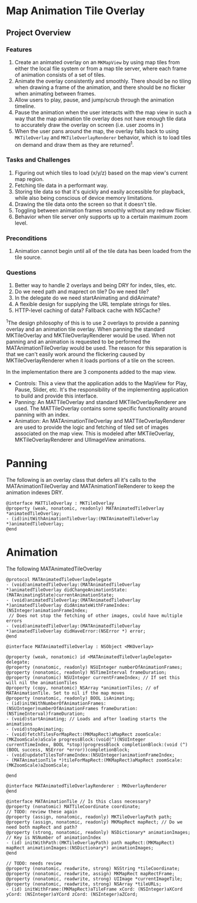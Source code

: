 Map Animation Tile Overlay
=======================

Project Overview
----------------

### Features ###
1. Create an animated overlay on an `MKMapView` by using map tiles from either the local file system or from a map tile
   server, where each frame of animation consists of a set of tiles.
2. Animate the overlay consistently and smoothly. There should be no tiling when drawing a frame of the animation, and
   there should be no flicker when animating between frames.
3. Allow users to play, pause, and jump/scrub through the animation timeline.
4. Pause the animation when the user interacts with the map view in such a way that the map animation tile overlay does
   not have enough tile data to accurately draw the overlay on screen (i.e. user zooms in )
5. When the user pans around the map, the overlay falls back to using `MKTileOverlay` and `MKTileOverlayRenderer` behavior,
   which is to load tiles on demand and draw them as they are returned<sup>1</sup>.

### Tasks and Challenges ###
1. Figuring out which tiles to load (x/y/z) based on the map view's current map region.
2. Fetching tile data in a performant way.
3. Storing tile data so that it's quickly and easily accessible for playback, while also being conscious of device
   memory limitations.
4. Drawing the tile data onto the screen so that it doesn't tile.
5. Toggling between animation frames smoothly without any redraw flicker.
6. Behavior when tile server only supports up to a certain maximum zoom level.

### Preconditions ###
1. Animation cannot begin until all of the tile data has been loaded from the tile source.

### Questions ###
1. Better way to handle 2 overlays and being DRY for index, tiles, etc.
2. Do we need path and maprect on tile? Do we need tile?
3. In the delegate do we need startAnimating and didAnimate?
4. A flexible design for supplying the URL template strings for tiles.
5. HTTP-level caching of data? Fallback cache with NSCache?

<sup>1</sup>The design philosophy of this is to use 2 overlays to provide a panning overlay and an animation tile overlay. When panning the standard MKTileOverlay and MKTileOverlayRenderer would be used. When not panning and an animation is requested to be performed the MATAnimationTileOverlay would be used. The reason for this separation is that we can't easily work around the flickering caused by MKTileOverlayRenderer when it loads portions of a tile on the screen.

In the implementation there are 3 components added to the map view.

- Controls: This a view that the application adds to the MapView for Play, Pause, Slider, etc. It's the responsibility of the implementing application to build and provide this interface.
- Panning: An MATTileOverlay and standard MKTileOverlayRenderer are used. The MATTileOverlay contains some specific functionality around panning with an index.
- Animation: An MATAnimationTileOverlay and MATTileOverlayRenderer are used to provide the logic and fetching of tiled set of images associated on the map view. This is modeled after MKTileOverlay, MKTileOverlayRenderer and UIImageView animations.

Panning
=======
The following is an overlay class that defers all it's calls to the MATAnimationTileOverlay and MATAnimationTileRenderer to keep the animation indexes DRY.

    @interface MATTileOverlay : MKTileOverlay
    @property (weak, nonatomic, readonly) MATAnimatedTileOverlay *animatedTileOverlay;
    - (id)initWithAnimationTileOverlay:(MATAnimatedTileOverlay *)animatedTileOverlay;
    @end

Animation
=========
The following MATAnimatedTileOverlay

    @protocol MATAnimatedTileOverlayDelegate
    - (void)animatedTileOverlay:(MATAnimatedTileOverlay *)animatedTileOverlay didChangeAnimationState:(MATAnimatingState)currentAnimationState;
    - (void)animatedTileOverlay:(MATAnimatedTileOverlay *)animatedTileOverlay didAnimateWithFrameIndex:(NSInteger)animationFrameIndex;
     // Does not stop the fetching of other images, could have multiple errors
    - (void)animatedTileOverlay:(MATAnimatedTileOverlay *)animatedTileOverlay didHaveError:(NSError *) error;
    @end

    @interface MATAnimatedTileOverlay : NSObject <MKOverlay>

    @property (weak, nonatomic) id <MATAnimatedTileOverlayDelegate> delegate;
    @property (nonatomic, readonly) NSUInteger numberOfAnimationFrames;
    @property (nonatomic, readonly) NSTimeInterval frameDuration;
    @property (nonatomic) NSUInteger currentFrameIndex; // If set this will nil the animationTiles
    @property (copy, nonatomic) NSArray *animationTiles; // of MATAnimationTile. Set to nil if the map moves
    @property (nonatomic, readonly) BOOL isAnimating;
    - (id)initWithNumberOfAnimationFrames:(NSUInteger)numberOfAnimationFrames frameDuration:(NSTimeInterval)frameDuration;
    - (void)startAnimating; // Loads and after loading starts the animations
    - (void)stopAnimating;
    - (void)fetchTilesForMapRect:(MKMapRect)aMapRect zoomScale:(MKZoomScale)aScale progressBlock:(void(^)(NSUInteger currentTimeIndex, BOOL *stop))progressBlock completionBlock:(void (^)(BOOL success, NSError *error))completionBlock;
    - (void)updateTilesToFrameIndex:(NSUInteger)animationFrameIndex;
    - (MATAnimationTile *)tileForMapRect:(MKMapRect)aMapRect zoomScale:(MKZoomScale)aZoomScale;

    @end

    @interface MATAnimatedTileOverlayRenderer : MKOverlayRenderer
    @end

    @interface MATAnimationTile // Is this class necessary?
    @property (nonatomic) MATTileCoordinate coordinate;
    // TODO: review these again
    @property (assign, nonatomic, readonly) MKTileOverlayPath path;
    @property (assign, nonatomic, readonly) MKMapRect mapRect; // Do we need both mapRect and path?
    @property (strong, nonatomic, readonly) NSDictionary* animationImages; // Key is NSNumber of animationIndex
    - (id) initWithPath:(MKTileOverlayPath) path mapRect:(MKMapRect) mapRect animationImages:(NSDictionary*) animationImages;
    @end

    // TODO: needs review
    @property (nonatomic, readwrite, strong) NSString *tileCoordinate;
    @property (nonatomic, readwrite, assign) MKMapRect mapRectFrame;
    @property (nonatomic, readwrite, strong) UIImage *currentImageTile;
    @property (nonatomic, readwrite, strong) NSArray *tileURLs;
    - (id) initWithFrame:(MKMapRect)aTileFrame xCord: (NSInteger)aXCord yCord: (NSInteger)aYCord zCord: (NSInteger)aZCord;
